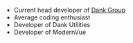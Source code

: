 - Current head developer of [Dank Group](https://github.com/DankGroup)
- Average coding enthusiast
- Developer of Dank Utilities
- Developer of ModernVue

<!---
Whoisthisguy9/Whoisthisguy9 is a ✨ special ✨ repository because its `README.md` (this file) appears on your GitHub profile.
You can click the Preview link to take a look at your changes.
--->
